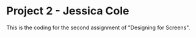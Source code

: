 # Project 2 - Jessica Cole
This is the coding for the second assignment of "Designing for Screens".
